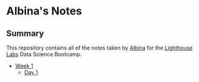 # Albina's Notes

## Summary 

This repository contains all of the notes taken by [Albina](https://github.com/albina-m) for the [Lighthouse Labs](https://www.lighthouselabs.ca/) Data Science Bootcamp.


* [Week 1](/Week_1)
  * [Day 1](/Week_1/Day_1)